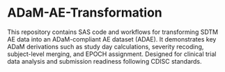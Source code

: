 # ADaM-AE-Transformation
This repository contains SAS code and workflows for transforming SDTM AE data into an ADaM-compliant AE dataset (ADAE). It demonstrates key ADaM derivations such as study day calculations, severity recoding, subject-level merging, and EPOCH assignment. Designed for clinical trial data analysis and submission readiness following CDISC standards.
